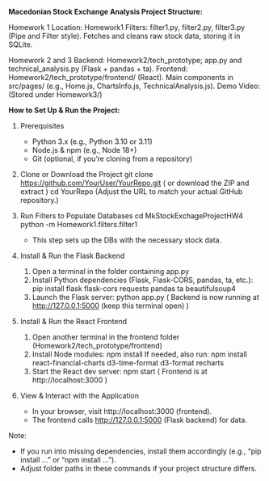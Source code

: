 **Macedonian Stock Exchange Analysis Project Structure:**

Homework 1
Location: Homework1
Filters: filter1.py, filter2.py, filter3.py (Pipe and Filter style).
Fetches and cleans raw stock data, storing it in SQLite.

Homework 2 and 3 
Backend: Homework2/tech_prototype; app.py and technical_analysis.py (Flask + pandas + ta).
Frontend: Homework2/tech_prototype/frontend/ (React).
Main components in src/pages/ (e.g., Home.js, ChartsInfo.js, TechnicalAnalysis.js).
Demo Video: (Stored under Homework3/)


**How to Set Up & Run the Project:**

1. Prerequisites
   - Python 3.x (e.g., Python 3.10 or 3.11)
   - Node.js & npm (e.g., Node 18+)
   - Git (optional, if you’re cloning from a repository)

2. Clone or Download the Project
   git clone https://github.com/YourUser/YourRepo.git
    ( or download the ZIP and extract )
   cd YourRepo
   (Adjust the URL to match your actual GitHub repository.)

3. Run Filters to Populate Databases
     cd MkStockExchageProjectHW4
     python -m Homework1.filters.filter1
   - This step sets up the DBs with the necessary stock data.

4. Install & Run the Flask Backend
   1) Open a terminal in the folder containing app.py 
   2) Install Python dependencies (Flask, Flask-CORS, pandas, ta, etc.):
      pip install flask flask-cors requests pandas ta beautifulsoup4
   3) Launch the Flask server:
      python app.py
      ( Backend is now running at http://127.0.0.1:5000 (keep this terminal open) )

5. Install & Run the React Frontend
   1) Open another terminal in the frontend folder (Homework2/tech_prototype/frontend)
   2) Install Node modules:
      npm install
       If needed, also run:
      npm install react-financial-charts d3-time-format d3-format recharts
   3) Start the React dev server:
      npm start
      ( Frontend is at http://localhost:3000 )

6. View & Interact with the Application
   - In your browser, visit http://localhost:3000 (frontend).
   - The frontend calls http://127.0.0.1:5000 (Flask backend) for data.

Note:
- If you run into missing dependencies, install them accordingly (e.g., “pip install ...” or “npm install ...”).
- Adjust folder paths in these commands if your project structure differs.


